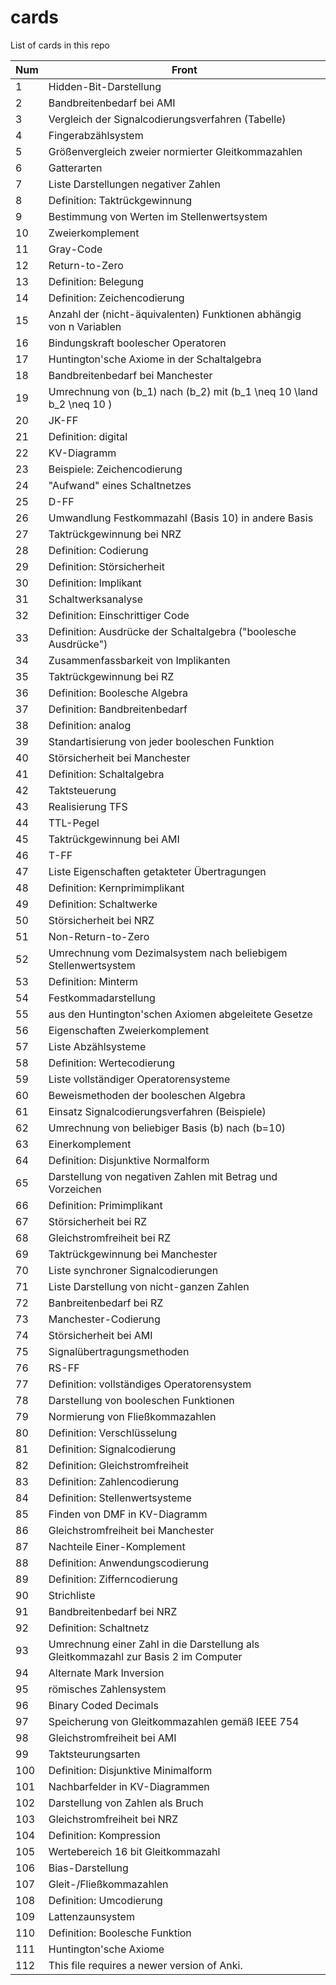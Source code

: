 # cards
List of cards in this repo

| Num | Front |
| --- | ----- |
| 1 | Hidden-Bit-Darstellung |
| 2 | Bandbreitenbedarf bei AMI |
| 3 | Vergleich der Signalcodierungsverfahren (Tabelle) |
| 4 | Fingerabzählsystem |
| 5 | Größenvergleich zweier normierter Gleitkommazahlen |
| 6 | Gatterarten |
| 7 | Liste Darstellungen negativer Zahlen |
| 8 | Definition: Taktrückgewinnung |
| 9 | Bestimmung von Werten im Stellenwertsystem |
| 10 | Zweierkomplement |
| 11 | Gray-Code |
| 12 | Return-to-Zero |
| 13 | Definition: Belegung |
| 14 | Definition: Zeichencodierung |
| 15 | Anzahl der (nicht-äquivalenten) Funktionen abhängig von n Variablen |
| 16 | Bindungskraft boolescher Operatoren |
| 17 | Huntington'sche Axiome in der Schaltalgebra |
| 18 | Bandbreitenbedarf bei Manchester |
| 19 | Umrechnung von \(b_1\) nach \(b_2\) mit \(b_1 \neq 10 \land b_2 \neq 10 \) |
| 20 | JK-FF |
| 21 | Definition: digital |
| 22 | KV-Diagramm |
| 23 | Beispiele: Zeichencodierung |
| 24 | "Aufwand" eines Schaltnetzes |
| 25 | D-FF |
| 26 | Umwandlung Festkommazahl (Basis 10) in andere Basis |
| 27 | Taktrückgewinnung bei NRZ |
| 28 | Definition: Codierung |
| 29 | Definition: Störsicherheit |
| 30 | Definition: Implikant |
| 31 | Schaltwerksanalyse |
| 32 | Definition: Einschrittiger Code |
| 33 | Definition: Ausdrücke der Schaltalgebra ("boolesche Ausdrücke") |
| 34 | Zusammenfassbarkeit von Implikanten |
| 35 | Taktrückgewinnung bei RZ |
| 36 | Definition: Boolesche Algebra |
| 37 | Definition: Bandbreitenbedarf |
| 38 | Definition: analog |
| 39 | Standartisierung von jeder booleschen Funktion |
| 40 | Störsicherheit bei Manchester |
| 41 | Definition: Schaltalgebra |
| 42 | Taktsteuerung |
| 43 | Realisierung TFS |
| 44 | TTL-Pegel |
| 45 | Taktrückgewinnung bei AMI |
| 46 | T-FF |
| 47 | Liste Eigenschaften getakteter Übertragungen |
| 48 | Definition: Kernprimimplikant |
| 49 | Definition: Schaltwerke |
| 50 | Störsicherheit bei NRZ |
| 51 | Non-Return-to-Zero |
| 52 | Umrechnung vom Dezimalsystem nach beliebigem Stellenwertsystem |
| 53 | Definition: Minterm |
| 54 | Festkommadarstellung |
| 55 | aus den Huntington'schen Axiomen abgeleitete Gesetze |
| 56 | Eigenschaften Zweierkomplement |
| 57 | Liste Abzählsysteme |
| 58 | Definition: Wertecodierung |
| 59 | Liste vollständiger Operatorensysteme |
| 60 | Beweismethoden der booleschen Algebra |
| 61 | Einsatz Signalcodierungsverfahren (Beispiele) |
| 62 | Umrechnung von beliebiger Basis \(b\) nach \(b=10\) |
| 63 | Einerkomplement |
| 64 | Definition: Disjunktive Normalform |
| 65 | Darstellung von negativen Zahlen mit Betrag und Vorzeichen |
| 66 | Definition: Primimplikant |
| 67 | Störsicherheit bei RZ |
| 68 | Gleichstromfreiheit bei RZ |
| 69 | Taktrückgewinnung bei Manchester |
| 70 | Liste synchroner Signalcodierungen |
| 71 | Liste Darstellung von nicht-ganzen Zahlen |
| 72 | Banbreitenbedarf bei RZ |
| 73 | Manchester-Codierung |
| 74 | Störsicherheit bei AMI |
| 75 | Signalübertragungsmethoden |
| 76 | RS-FF |
| 77 | Definition: vollständiges Operatorensystem |
| 78 | Darstellung von booleschen Funktionen |
| 79 | Normierung von Fließkommazahlen |
| 80 | Definition: Verschlüsselung |
| 81 | Definition: Signalcodierung |
| 82 | Definition: Gleichstromfreiheit |
| 83 | Definition: Zahlencodierung |
| 84 | Definition: Stellenwertsysteme |
| 85 | Finden von DMF in KV-Diagramm |
| 86 | Gleichstromfreiheit bei Manchester |
| 87 | Nachteile Einer-Komplement |
| 88 | Definition: Anwendungscodierung |
| 89 | Definition: Zifferncodierung |
| 90 | Strichliste |
| 91 | Bandbreitenbedarf bei NRZ |
| 92 | Definition: Schaltnetz |
| 93 | Umrechnung einer Zahl in die Darstellung als Gleitkommazahl zur Basis 2 im Computer |
| 94 | Alternate Mark Inversion |
| 95 | römisches Zahlensystem |
| 96 | Binary Coded Decimals |
| 97 | Speicherung von Gleitkommazahlen gemäß IEEE 754 |
| 98 | Gleichstromfreiheit bei AMI |
| 99 | Taktsteurungsarten |
| 100 | Definition: Disjunktive Minimalform |
| 101 | Nachbarfelder in KV-Diagrammen |
| 102 | Darstellung von Zahlen als Bruch |
| 103 | Gleichstromfreiheit bei NRZ |
| 104 | Definition: Kompression |
| 105 | Wertebereich 16 bit Gleitkommazahl |
| 106 | Bias-Darstellung |
| 107 | Gleit-/Fließkommazahlen |
| 108 | Definition: Umcodierung |
| 109 | Lattenzaunsystem |
| 110 | Definition: Boolesche Funktion |
| 111 | Huntington'sche Axiome |
| 112 | This file requires a newer version of Anki. |
